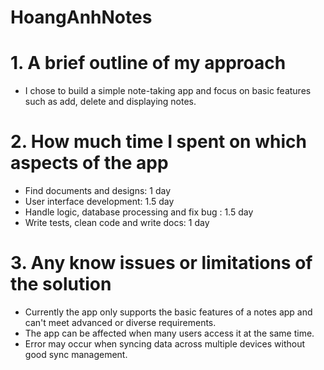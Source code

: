 # HoangAnhNotes

# 1. A brief outline of my approach
- I chose to build a simple note-taking app and focus on basic features such as add, delete and displaying notes.

# 2. How much time I spent on which aspects of the app
- Find documents and designs: 1 day
- User interface development: 1.5 day
- Handle logic, database processing and fix bug : 1.5 day
- Write tests, clean code and write docs: 1 day

# 3. Any know issues or limitations of the solution
- Currently the app only supports the basic features of a notes app and can't meet advanced or diverse requirements.
- The app can be affected when many users access it at the same time.
- Error may occur when syncing data across multiple devices without good sync management.
